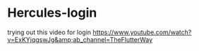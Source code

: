 # Hercules-login
trying out this video for login https://www.youtube.com/watch?v=ExKYjqgswJg&amp;ab_channel=TheFlutterWay
